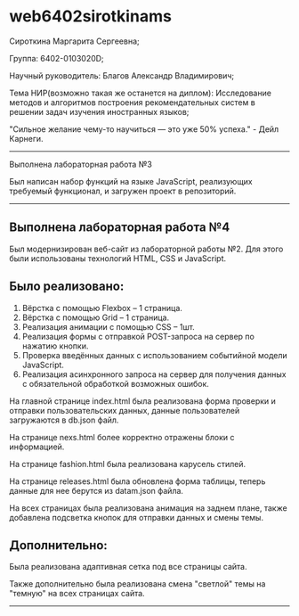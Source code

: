 # web6402sirotkinams

Сироткина Маргарита Сергеевна;

Группа: 6402-0103020D;

Научный руководитель: Благов Александр Владимирович;

Тема НИР(возможно такая же останется на диплом): Исследование методов и алгоритмов построения рекомендательных систем в решении задач изучения иностранных языков;


"Сильное желание чему-то научиться — это уже 50% успеха." - Дейл Карнеги.

-----------------------------------------------

Выполнена лабораторная работа №3

Был написан набор функций на языке JavaScript, реализующих требуемый функционал, и загружен проект в репозиторий.

-----------------------------------------------

Выполнена лабораторная работа №4
---
Был модернизирован веб-сайт из лабораторной работы №2. Для этого были использованы технологий HTML, CSS и JavaScript.

Было реализовано:
---

1. Вёрстка с помощью Flexbox – 1 страница.
2. Вёрстка с помощью Grid – 1 страница.
3. Реализация анимации с помощью CSS – 1шт.
4. Реализация формы с отправкой POST-запроса на сервер по нажатию кнопки.
5. Проверка введённых данных с использованием событийной модели JavaScript.
6. Реализация асинхронного запроса на сервер для получения данных с обязательной обработкой возможных ошибок.

На главной странице index.html была реализована форма проверки и отправки пользовательских данных, данные пользователей загружаются в db.json файл.

На странице nexs.html более корректно отражены блоки с информацией.

На странице fashion.html была реализована карусель стилей.

На странице releases.html была обновлена форма таблицы, теперь данные для нее берутся из datam.json файла.


На всех страницах была реализована анимация на заднем плане, также добавлена подсветка кнопок для отправки данных и смены темы.

Дополнительно:
---
Была реализована адаптивная сетка под все страницы сайта.

Также дополнительно была реализована смена "светлой" темы на "темную" на всех страницах сайта.

-----------------------------------------------
